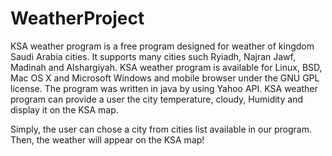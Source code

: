 # WeatherProject
KSA weather program is a free program designed for weather of kingdom Saudi Arabia cities. It supports many cities such Ryiadh, Najran Jawf, Madinah and Alshargiyah. KSA weather program is available for Linux, BSD, Mac OS X and Microsoft Windows and mobile browser under the GNU GPL license. The program was written in java by using Yahoo API. KSA weather program can provide a user the city temperature, cloudy, Humidity and display it on the KSA map.

Simply, the user can chose a city from cities list available in our program. Then, the weather will appear on the KSA map!

